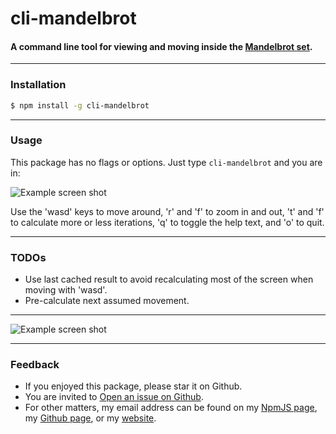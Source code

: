 # cli-mandelbrot
#### A command line tool for viewing and moving inside the [Mandelbrot set](http://en.wikipedia.org/wiki/Mandelbrot_set).

* * *
### Installation
```bash
$ npm install -g cli-mandelbrot
```

* * *
### Usage

This package has no flags or options. Just type `cli-mandelbrot` and you are in:

![Example screen shot](https://raw.github.com/danyshaanan/cli-mandelbrot/master/doc/example1.png?raw=true)

Use the 'wasd' keys to move around, 'r' and 'f' to zoom in and out, 't' and 'f' to calculate more or less iterations, 'q' to toggle the help text, and 'o' to quit.

* * *
### TODOs

* Use last cached result to avoid recalculating most of the screen when moving with 'wasd'.
* Pre-calculate next assumed movement.

* * *

![Example screen shot](https://raw.github.com/danyshaanan/cli-mandelbrot/master/doc/example2.png?raw=true)

* * *
### Feedback
* If you enjoyed this package, please star it on Github.
* You are invited to [Open an issue on Github](https://github.com/danyshaanan/nsyrc/issues).
* For other matters, my email address can be found on my [NpmJS page](https://www.npmjs.org/~danyshaanan), my [Github page](https://github.com/danyshaanan), or my [website](http://danyshaanan.com/).
